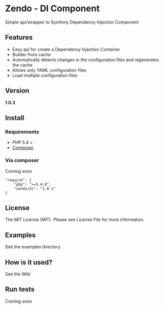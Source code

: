 Zendo - DI Component
====================

Simple api/wrapper to Symfony Dependency Injection Component

Features
--------

+ Easy api for create a Dependency Injection Container
+ Builder from cache
+ Automatically detects changes in the configuration files and regenerates the cache
+ Allows only YAML configuration files
+ Load multiple configuration files

Version
--------

__1.0.3__

Install
--------

### Requirements

* PHP 5.4 +
* [Composer](http://getcomposer.org)

### Via composer

Coming soon

    "require": {
        "php": ">=5.4.0",
        "zendo/di": "1.0.1"
    }

License
--------

The MIT License (MIT). Please see License File for more information.

Examples
--------

See the examples directory

How is it used?
--------

See the Wiki

Run tests
--------

Coming soon
